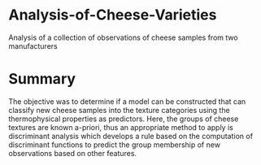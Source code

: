 # Analysis-of-Cheese-Varieties
Analysis of a collection of observations of cheese samples from two manufacturers 

# Summary
The objective was to determine if a model can be constructed that can classify new cheese samples into the texture categories using the thermophysical properties as predictors. Here, the groups of cheese textures are known a-priori, thus an appropriate method to apply is discriminant analysis which develops a rule based on the computation of discriminant functions to predict the group membership of new observations based on other features. 
